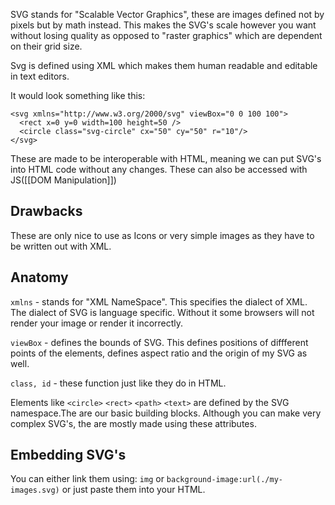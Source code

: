 SVG stands for "Scalable Vector Graphics", these are images defined not by pixels but by math instead. This makes the SVG's scale however you want without losing quality as opposed to "raster graphics" which are dependent on their grid size.

Svg is defined using XML which makes them human readable and editable in text editors.

It would look something like this:

```
<svg xmlns="http://www.w3.org/2000/svg" viewBox="0 0 100 100">
  <rect x=0 y=0 width=100 height=50 />
  <circle class="svg-circle" cx="50" cy="50" r="10"/>
</svg>
```

These are made to be interoperable with HTML, meaning we can put SVG's into HTML code without any changes. These can also be accessed with JS([[DOM Manipulation]])

## Drawbacks

These are only nice to use as Icons or very simple images as they have to be written out with XML.

## Anatomy

`xmlns` - stands for "XML NameSpace". This specifies the dialect of XML. The dialect of SVG is language specific. Without it some browsers will not render your image or render it incorrectly.

`viewBox` - defines the bounds of SVG. This defines positions of diffferent points of the elements, defines aspect ratio and the origin of my SVG as well.

`class, id` - these function just like they do in HTML.

Elements like `<circle>` `<rect>` `<path>` `<text>` are defined by the SVG namespace.The are our basic building blocks. Although you can make very complex SVG's, the are mostly made using these attributes.

## Embedding SVG's

You can either link them using:
`img` or `background-image:url(./my-images.svg)` or just paste them into your HTML.
